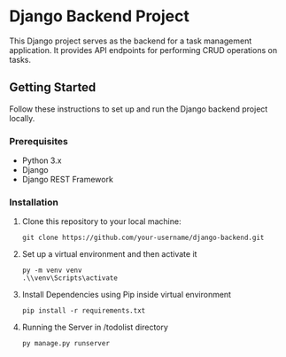# Django Backend Project

This Django project serves as the backend for a task management application. It provides API endpoints for performing CRUD operations on tasks.

## Getting Started

Follow these instructions to set up and run the Django backend project locally.

### Prerequisites

- Python 3.x
- Django
- Django REST Framework

### Installation

1. Clone this repository to your local machine:

   ```
   git clone https://github.com/your-username/django-backend.git
   ```

2. Set up a virtual environment and then activate it

    ```
    py -m venv venv
    .\\venv\Scripts\activate
    ```

3. Install Dependencies using Pip inside virtual environment

    ```
    pip install -r requirements.txt
    ```

4. Running the Server in /todolist directory

    ```
    py manage.py runserver
    ```